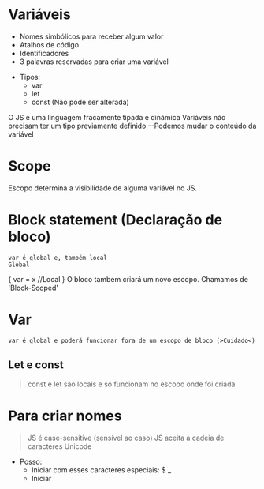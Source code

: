# Variáveis

- Nomes simbólicos para receber algum valor
- Atalhos de código
- Identificadores
- 3 palavras reservadas para criar uma variável
  >
- Tipos:
  - var
  - let
  - const (Não pode ser alterada)

O JS é uma linguagem fracamente tipada e dinâmica
Variáveis não precisam ter um tipo previamente definido
--Podemos mudar o conteúdo da variável

# Scope

Escopo determina a visibilidade de alguma variável no JS.

# Block statement (Declaração de bloco)

    var é global e, também local
    Global

{
var = x //Local
}
O bloco tambem criará um novo escopo. Chamamos de 'Block-Scoped'

# Var

    var é global e poderá funcionar fora de um escopo de bloco (>Cuidado<)

## Let e const

> const e let são locais e só funcionam no escopo onde foi criada

# Para criar nomes

> JS é case-sensitive (sensível ao caso)
> JS aceita a cadeia de caracteres Unicode

- Posso:
  - Iniciar com esses caracteres especiais: $ \_
  - Iniciar
